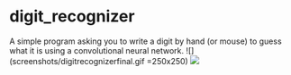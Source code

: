 # digit_recognizer
A simple program asking you to write a digit by hand (or mouse) to guess what it is using a convolutional neural network.
![](screenshots/digitrecognizerfinal.gif =250x250)
![](screenshots/screenshot_mnist.gif)
